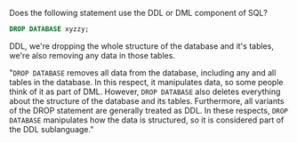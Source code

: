 Does the following statement use the DDL or DML component of SQL?
```sql
DROP DATABASE xyzzy;
```

DDL, we're dropping the whole structure of the database and it's tables, we're also removing any data in those tables.

"`DROP DATABASE` removes all data from the database, including any and all tables in the database. In this respect, it manipulates data, so some people think of it as part of DML. However, `DROP DATABASE` also deletes everything about the structure of the database and its tables. Furthermore, all variants of the DROP statement are generally treated as DDL. In these respects, `DROP DATABASE` manipulates how the data is structured, so it is considered part of the DDL sublanguage."